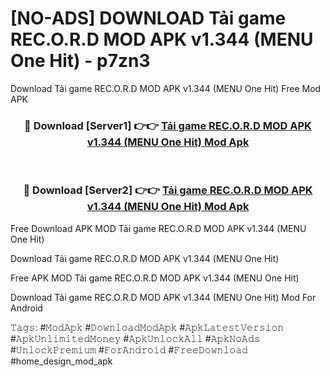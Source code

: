 # [NO-ADS] DOWNLOAD Tải game REC.O.R.D MOD APK v1.344 (MENU One Hit) - p7zn3
Download Tải game REC.O.R.D MOD APK v1.344 (MENU One Hit) Free Mod APK

<div align="center">
<h3>🔴 Download [Server1] 👉👉 <a href="https://apk-comot.site?title=Tải_game_REC.O.R.D_MOD_APK_v1.344_(MENU_One_Hit)">Tải game REC.O.R.D MOD APK v1.344 (MENU One Hit) Mod Apk</a></h3><br>

<h3>🔴 Download [Server2] 👉👉 <a href="https://apk-comot.site?title=Tải_game_REC.O.R.D_MOD_APK_v1.344_(MENU_One_Hit)">Tải game REC.O.R.D MOD APK v1.344 (MENU One Hit) Mod Apk</a></h3>
</div>


Free Download APK MOD Tải game REC.O.R.D MOD APK v1.344 (MENU One Hit)

Download Tải game REC.O.R.D MOD APK v1.344 (MENU One Hit) 

Free APK MOD Tải game REC.O.R.D MOD APK v1.344 (MENU One Hit) 

Download Tải game REC.O.R.D MOD APK v1.344 (MENU One Hit) Mod For Android

𝚃𝚊𝚐𝚜: #𝙼𝚘𝚍𝙰𝚙𝚔 #𝙳𝚘𝚠𝚗𝚕𝚘𝚊𝚍𝙼𝚘𝚍𝙰𝚙𝚔 #𝙰𝚙𝚔𝙻𝚊𝚝𝚎𝚜𝚝𝚅𝚎𝚛𝚜𝚒𝚘𝚗 #𝙰𝚙𝚔𝚄𝚗𝚕𝚒𝚖𝚒𝚝𝚎𝚍𝙼𝚘𝚗𝚎𝚢 #𝙰𝚙𝚔𝚄𝚗𝚕𝚘𝚌𝚔𝙰𝚕𝚕 #𝙰𝚙𝚔𝙽𝚘𝙰𝚍𝚜 #𝚄𝚗𝚕𝚘𝚌𝚔𝙿𝚛𝚎𝚖𝚒𝚞𝚖 #𝙵𝚘𝚛𝙰𝚗𝚍𝚛𝚘𝚒𝚍 #𝙵𝚛𝚎𝚎𝙳𝚘𝚠𝚗𝚕𝚘𝚊𝚍 #home_design_mod_apk